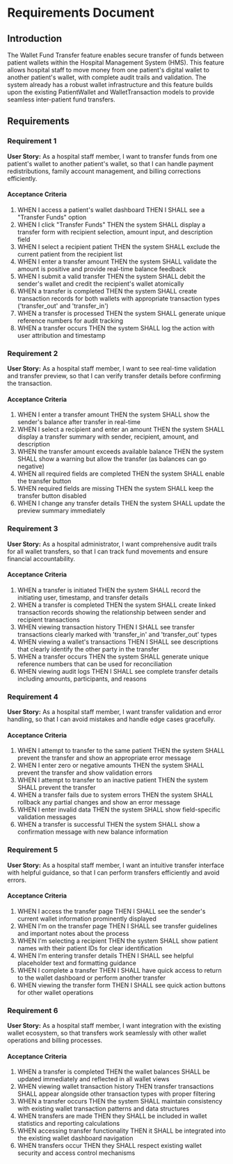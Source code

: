 # Requirements Document

## Introduction

The Wallet Fund Transfer feature enables secure transfer of funds between patient wallets within the Hospital Management System (HMS). This feature allows hospital staff to move money from one patient's digital wallet to another patient's wallet, with complete audit trails and validation. The system already has a robust wallet infrastructure and this feature builds upon the existing PatientWallet and WalletTransaction models to provide seamless inter-patient fund transfers.

## Requirements

### Requirement 1

**User Story:** As a hospital staff member, I want to transfer funds from one patient's wallet to another patient's wallet, so that I can handle payment redistributions, family account management, and billing corrections efficiently.

#### Acceptance Criteria

1. WHEN I access a patient's wallet dashboard THEN I SHALL see a "Transfer Funds" option
2. WHEN I click "Transfer Funds" THEN the system SHALL display a transfer form with recipient selection, amount input, and description field
3. WHEN I select a recipient patient THEN the system SHALL exclude the current patient from the recipient list
4. WHEN I enter a transfer amount THEN the system SHALL validate the amount is positive and provide real-time balance feedback
5. WHEN I submit a valid transfer THEN the system SHALL debit the sender's wallet and credit the recipient's wallet atomically
6. WHEN a transfer is completed THEN the system SHALL create transaction records for both wallets with appropriate transaction types ('transfer_out' and 'transfer_in')
7. WHEN a transfer is processed THEN the system SHALL generate unique reference numbers for audit tracking
8. WHEN a transfer occurs THEN the system SHALL log the action with user attribution and timestamp

### Requirement 2

**User Story:** As a hospital staff member, I want to see real-time validation and transfer preview, so that I can verify transfer details before confirming the transaction.

#### Acceptance Criteria

1. WHEN I enter a transfer amount THEN the system SHALL show the sender's balance after transfer in real-time
2. WHEN I select a recipient and enter an amount THEN the system SHALL display a transfer summary with sender, recipient, amount, and description
3. WHEN the transfer amount exceeds available balance THEN the system SHALL show a warning but allow the transfer (as balances can go negative)
4. WHEN all required fields are completed THEN the system SHALL enable the transfer button
5. WHEN required fields are missing THEN the system SHALL keep the transfer button disabled
6. WHEN I change any transfer details THEN the system SHALL update the preview summary immediately

### Requirement 3

**User Story:** As a hospital administrator, I want comprehensive audit trails for all wallet transfers, so that I can track fund movements and ensure financial accountability.

#### Acceptance Criteria

1. WHEN a transfer is initiated THEN the system SHALL record the initiating user, timestamp, and transfer details
2. WHEN a transfer is completed THEN the system SHALL create linked transaction records showing the relationship between sender and recipient transactions
3. WHEN viewing transaction history THEN I SHALL see transfer transactions clearly marked with 'transfer_in' and 'transfer_out' types
4. WHEN viewing a wallet's transactions THEN I SHALL see descriptions that clearly identify the other party in the transfer
5. WHEN a transfer occurs THEN the system SHALL generate unique reference numbers that can be used for reconciliation
6. WHEN viewing audit logs THEN I SHALL see complete transfer details including amounts, participants, and reasons

### Requirement 4

**User Story:** As a hospital staff member, I want transfer validation and error handling, so that I can avoid mistakes and handle edge cases gracefully.

#### Acceptance Criteria

1. WHEN I attempt to transfer to the same patient THEN the system SHALL prevent the transfer and show an appropriate error message
2. WHEN I enter zero or negative amounts THEN the system SHALL prevent the transfer and show validation errors
3. WHEN I attempt to transfer to an inactive patient THEN the system SHALL prevent the transfer
4. WHEN a transfer fails due to system errors THEN the system SHALL rollback any partial changes and show an error message
5. WHEN I enter invalid data THEN the system SHALL show field-specific validation messages
6. WHEN a transfer is successful THEN the system SHALL show a confirmation message with new balance information

### Requirement 5

**User Story:** As a hospital staff member, I want an intuitive transfer interface with helpful guidance, so that I can perform transfers efficiently and avoid errors.

#### Acceptance Criteria

1. WHEN I access the transfer page THEN I SHALL see the sender's current wallet information prominently displayed
2. WHEN I'm on the transfer page THEN I SHALL see transfer guidelines and important notes about the process
3. WHEN I'm selecting a recipient THEN the system SHALL show patient names with their patient IDs for clear identification
4. WHEN I'm entering transfer details THEN I SHALL see helpful placeholder text and formatting guidance
5. WHEN I complete a transfer THEN I SHALL have quick access to return to the wallet dashboard or perform another transfer
6. WHEN viewing the transfer form THEN I SHALL see quick action buttons for other wallet operations

### Requirement 6

**User Story:** As a hospital staff member, I want integration with the existing wallet ecosystem, so that transfers work seamlessly with other wallet operations and billing processes.

#### Acceptance Criteria

1. WHEN a transfer is completed THEN the wallet balances SHALL be updated immediately and reflected in all wallet views
2. WHEN viewing wallet transaction history THEN transfer transactions SHALL appear alongside other transaction types with proper filtering
3. WHEN a transfer occurs THEN the system SHALL maintain consistency with existing wallet transaction patterns and data structures
4. WHEN transfers are made THEN they SHALL be included in wallet statistics and reporting calculations
5. WHEN accessing transfer functionality THEN it SHALL be integrated into the existing wallet dashboard navigation
6. WHEN transfers occur THEN they SHALL respect existing wallet security and access control mechanisms